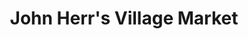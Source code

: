 ---
title: "John Herr's Village Market"
url: /millersville/john-herrs-village-market/
shop: supermarket
---